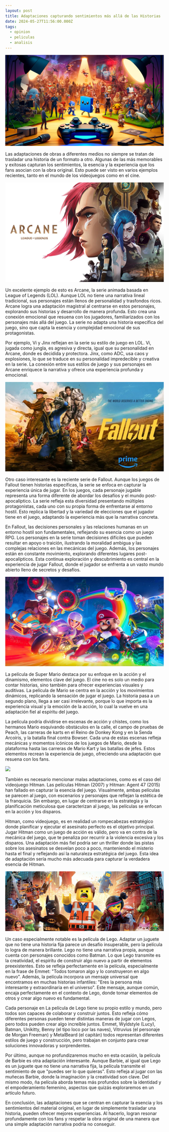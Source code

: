 ```yaml
---
layout: post
title: Adaptaciones capturando sentimientos más allá de las Historias
date: 2024-05-27T11:56:00.000Z
tags:
  - opinion
  - peliculas
  - analisis
---
```

![](/uploads/g1.webp)

Las adaptaciones de obras a diferentes medios no siempre se tratan de trasladar una historia de un formato a otro. Algunas de las más memorables y exitosas capturan los sentimientos, la esencia y la experiencia que los fans asocian con la obra original. Esto puede ser visto en varios ejemplos recientes, tanto en el mundo de los videojuegos como en el cine.

![](/uploads/arcane-2520777.webp)

Un excelente ejemplo de esto es Arcane, la serie animada basada en League of Legends (LOL). Aunque LOL no tiene una narrativa lineal tradicional, sus personajes están llenos de personalidad y trasfondos ricos. Arcane logra una adaptación magistral al centrarse en estos personajes, explorando sus historias y desarrollo de manera profunda. Esto crea una conexión emocional que resuena con los jugadores, familiarizados con los personajes más allá del juego. La serie no adapta una historia específica del juego, sino que capta la esencia y complejidad emocional de sus protagonistas.

Por ejemplo, Vi y Jinx reflejan en la serie su estilo de juego en LOL. Vi, jugada como jungla, es agresiva y directa, igual que su personalidad en Arcane, donde es decidida y protectora. Jinx, como ADC, usa caos y explosiones, lo que se traduce en su personalidad impredecible y creativa en la serie. La conexión entre sus estilos de juego y sus personajes en Arcane enriquece la narrativa y ofrece una experiencia profunda y emocional.

![](/uploads/image001.webp)

Otro caso interesante es la reciente serie de Fallout. Aunque los juegos de Fallout tienen historias específicas, la serie se enfoca en capturar la experiencia única de jugar. En los juegos, cada personaje jugable representa una forma diferente de abordar los desafíos y el mundo post-apocalíptico. La serie refleja esta diversidad presentando múltiples protagonistas, cada uno con su propia forma de enfrentarse al entorno hostil. Esto replica la libertad y la variedad de elecciones que el jugador tiene en el juego, adaptando la experiencia más que la narrativa concreta.

En Fallout, las decisiones personales y las relaciones humanas en un entorno hostil son fundamentales, reflejando su esencia como un juego RPG. Los personajes en la serie toman decisiones difíciles que pueden resultar en apoyo o traición, ilustrando la moralidad ambigua y las complejas relaciones en las mecánicas del juego. Además, los personajes están en constante movimiento, explorando diferentes lugares post-apocalípticos. Esta continua exploración y descubrimiento es central en la experiencia de jugar Fallout, donde el jugador se enfrenta a un vasto mundo abierto lleno de secretos y desafíos.

![](/uploads/kkk.jpg)

La película de Super Mario destaca por su enfoque en la acción y el dinamismo, elementos clave del juego. El cine no es solo un medio para contar historias, sino también para ofrecer experiencias visuales y auditivas. La película de Mario se centra en la acción y los movimientos dinámicos, replicando la sensación de jugar el juego. La historia pasa a un segundo plano, llega a ser casi irrelevante, porque lo que importa es la experiencia visual y la emoción de la acción, lo cual la vuelve en una adaptación fiel al espíritu del juego.

La película podría dividirse en escenas de acción y chistes, como los hermanos Mario esquivando obstáculos en la calle, el campo de pruebas de Peach, las carreras de karts en el Reino de Donkey Kong y en la Senda Arcoíris, y la batalla final contra Bowser. Cada una de estas escenas refleja mecánicas y momentos icónicos de los juegos de Mario, desde la plataforma hasta las carreras de Mario Kart y las batallas de jefes. Estos elementos recrean la experiencia de juego, ofreciendo una adaptación que resuena con los fans.

![](/uploads/will-there-be-a-hitman-3-movie.avif)

También es necesario mencionar malas adaptaciones, como es el caso del videojuego Hitman. Las películas Hitman (2007) y Hitman: Agent 47 (2015) han fallado en capturar la esencia del juego. Visualmente, ambas películas se parecen al juego, con escenarios y personajes que reflejan la estética de la franquicia. Sin embargo, en lugar de centrarse en la estrategia y la planificación meticulosa que caracterizan al juego, las películas se enfocan en la acción y los disparos.

Hitman, como videojuego, es en realidad un rompecabezas estratégico donde planificar y ejecutar el asesinato perfecto es el objetivo principal. Jugar Hitman como un juego de acción es válido, pero va en contra de la mecánica del juego, que te penaliza por recurrir a la violencia excesiva y los disparos. Una adaptación más fiel podría ser un thriller donde las pistas sobre los asesinatos se desvelan poco a poco, manteniendo el misterio hasta el final y reflejando así la naturaleza estratégica del juego. Esta idea de adaptación sería mucho más adecuada para capturar la verdadera esencia de Hitman.

![](/uploads/legoheader2.webp)

Un caso especialmente notable es la película de Lego. Adaptar un juguete que no tiene una historia fija parece un desafío insuperable, pero la película lo logra de manera brillante. Lego no tiene una narrativa propia, aunque cuenta con personajes conocidos como Batman. Lo que Lego transmite es la creatividad, el espíritu de construir algo nuevo a partir de elementos preexistentes. Esto se refleja perfectamente en la película, especialmente en la frase de Emmet: "Todos tomaron algo y lo construyeron en algo nuevo". Además, la película incorpora un mensaje universal que encontramos en muchas historias infantiles: "Eres la persona más interesante y extraordinaria en el universo". Este mensaje, aunque común, encaja perfectamente en el contexto de Lego, donde tomar elementos de otros y crear algo nuevo es fundamental.

Cada personaje en La película de Lego tiene su propio estilo y mundo, pero todos son capaces de colaborar y construir juntos. Esto refleja cómo diferentes personas pueden tener distintas maneras de jugar con Legos, pero todos pueden crear algo increíble juntos. Emmet, Wyldstyle (Lucy), Batman, Unikitty, Benny (el tipo loco por las naves), Vitruvius (el personaje de Morgan Freeman) y MetalBeard (el capitán) todos representan diferentes estilos de juego y construcción, pero trabajan en conjunto para crear soluciones innovadoras y sorprendentes.

Por último, aunque no profundizaremos mucho en esta ocasión, la película de Barbie es otra adaptación interesante. Aunque Barbie, al igual que Lego es un juguete que no tiene una narrativa fija, la película transmite el sentimiento de que "puedes ser lo que quieras". Esto refleja al jugar con las muñecas Barbie, donde la imaginación y la creatividad son clave. Del mismo modo, ña película aborda temas más profundos sobre la identidad y el empoderamiento femenino, aspectos que quizás exploraremos en un artículo futuro.

En conclusión, las adaptaciones que se centran en capturar la esencia y los sentimientos del material original, en lugar de simplemente trasladar una historia, pueden ofrecer mejores experiencias. Al hacerlo, logran resonar profundamente con los fans y respetar la obra original de una manera que una simple adaptación narrativa podría no conseguir.
